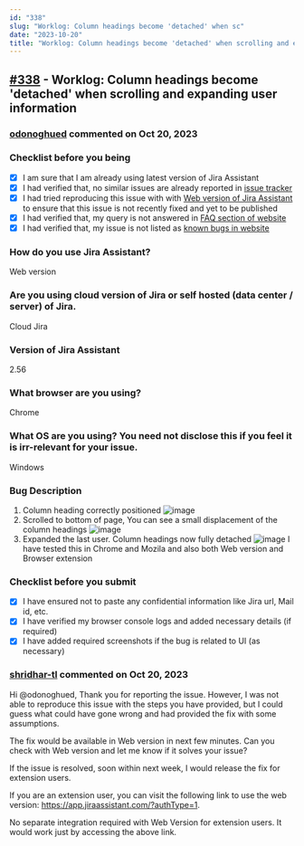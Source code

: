```yaml
---
id: "338"
slug: "Worklog: Column headings become 'detached' when sc"
date: "2023-10-20"
title: "Worklog: Column headings become 'detached' when scrolling and expanding user information"
---
```



## [#338](https://github.com/shridhar-tl/jira-assistant/issues/338) - Worklog: Column headings become 'detached' when scrolling and expanding user information

### [odonoghued](https://github.com/odonoghued) commented on Oct 20, 2023

### Checklist before you being

- [X] I am sure that I am already using latest version of Jira Assistant
- [X] I had verified that, no similar issues are already reported in [issue tracker](https://github.com/shridhar-tl/jira-assistant/issues)
- [X] I had tried reproducing this issue with with [Web version of Jira Assistant](https://app.jiraassistant.com) to ensure that this issue is not recently fixed and yet to be published
- [X] I had verified that, my query is not answered in [FAQ section of website](https://www.jiraassistant.com/faq)
- [X] I had verified that, my issue is not listed as [known bugs in website](https://www.jiraassistant.com/version-history)

### How do you use Jira Assistant?

Web version

### Are you using cloud version of Jira or self hosted (data center / server) of Jira.

Cloud Jira

### Version of Jira Assistant

2.56

### What browser are you using?

Chrome

### What OS are you using? You need not disclose this if you feel it is irr-relevant for your issue.

Windows

### Bug Description

1. Column heading correctly positioned
![image](https://github.com/shridhar-tl/jira-assistant/assets/87164137/8d7be812-bc99-4d35-993a-6ece46d1ac21)
2. Scrolled to bottom of page, You can see a small displacement of the column headings
![image](https://github.com/shridhar-tl/jira-assistant/assets/87164137/910adae8-4a46-4ead-b008-14caad297781)
3. Expanded the last user. Column headings now fully detached
![image](https://github.com/shridhar-tl/jira-assistant/assets/87164137/0912ea59-b7e4-4ee7-ab6d-3d3279cef577)
I have tested this in Chrome and Mozila and also both Web version and Browser extension

### Checklist before you submit

- [X] I have ensured not to paste any confidential information like Jira url, Mail id, etc.
- [X] I have verified my browser console logs and added necessary details (if required)
- [X] I have added required screenshots if the bug is related to UI (as necessary)

### [shridhar-tl](https://github.com/shridhar-tl) commented on Oct 20, 2023

Hi @odonoghued,
Thank you for reporting the issue. However, I was not able to reproduce this issue with the steps you have provided, but I could guess what could have gone wrong and had provided the fix with some assumptions.

The fix would be available in Web version in next few minutes. Can you check with Web version and let me know if it solves your issue?

If the issue is resolved, soon within next week, I would release the fix for extension users.

If you are an extension user, you can visit the following link to use the web version: https://app.jiraassistant.com/?authType=1.

No separate integration required with Web Version for extension users. It would work just by accessing the above link.
